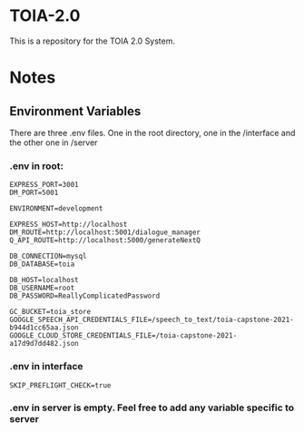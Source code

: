 # TOIA-2.0

This is a repository for the TOIA 2.0 System.


# Notes

## Environment Variables

There are three .env files. One in the root directory, one in the /interface and the other one in /server

### .env in root:

    EXPRESS_PORT=3001
    DM_PORT=5001
    
    ENVIRONMENT=development
    
    EXPRESS_HOST=http://localhost
    DM_ROUTE=http://localhost:5001/dialogue_manager
    Q_API_ROUTE=http://localhost:5000/generateNextQ
    
    DB_CONNECTION=mysql
    DB_DATABASE=toia
    
    DB_HOST=localhost
    DB_USERNAME=root
    DB_PASSWORD=ReallyComplicatedPassword
    
    GC_BUCKET=toia_store
    GOOGLE_SPEECH_API_CREDENTIALS_FILE=/speech_to_text/toia-capstone-2021-b944d1cc65aa.json
    GOOGLE_CLOUD_STORE_CREDENTIALS_FILE=/toia-capstone-2021-a17d9d7dd482.json

### .env in interface

    SKIP_PREFLIGHT_CHECK=true

### .env in server is empty. Feel free to add any variable specific to server